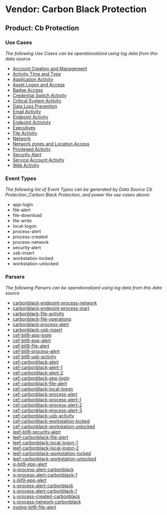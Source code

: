 Vendor: Carbon Black Protection
===============================
Product: Cb Protection
----------------------

### Use Cases

_The following Use Cases can be operationalized using log data from this data source_

* [Account Creation and Management](../UseCases/usecase_account_creation_and_management.md)
* [Activity Time  and Type](../UseCases/usecase_activity_time__and_type.md)
* [Application Activity](../UseCases/usecase_application_activity.md)
* [Asset Logon and Access](../UseCases/usecase_asset_logon_and_access.md)
* [Badge Access](../UseCases/usecase_badge_access.md)
* [Credential Switch Activity](../UseCases/usecase_credential_switch_activity.md)
* [Critical System Activity](../UseCases/usecase_critical_system_activity.md)
* [Data Loss Prevention](../UseCases/usecase_data_loss_prevention.md)
* [Email Activity](../UseCases/usecase_email_activity.md)
* [Endpoint Activity](../UseCases/usecase_endpoint_activity.md)
* [Endpoint Activivty](../UseCases/usecase_endpoint_activivty.md)
* [Executives](../UseCases/usecase_executives.md)
* [File Activity](../UseCases/usecase_file_activity.md)
* [Network](../UseCases/usecase_network.md)
* [Network zones and Location Access](../UseCases/usecase_network_zones_and_location_access.md)
* [Privileged Activity](../UseCases/usecase_privileged_activity.md)
* [Security Alert](../UseCases/usecase_security_alert.md)
* [Service Account Activity](../UseCases/usecase_service_account_activity.md)
* [Web Activity](../UseCases/usecase_web_activity.md)


### Event Types

_The following list of Event Types can be generated by Data Source Cb Protection_Carbon Black Protection, and power the use cases above:_

- app-login
- file-alert
- file-download
- file-write
- local-logon
- process-alert
- process-created
- process-network
- security-alert
- usb-insert
- workstation-locked
- workstation-unlocked


### Parsers

_The following Parsers can be operationalized using log data from this data source_

* [carbonblack-endpoint-process-network](../Parsers/parserContent_carbonblack-endpoint-process-network.md)
* [carbonblack-endpoint-process-start](../Parsers/parserContent_carbonblack-endpoint-process-start.md)
* [carbonblack-file-activity](../Parsers/parserContent_carbonblack-file-activity.md)
* [carbonblack-file-operations](../Parsers/parserContent_carbonblack-file-operations.md)
* [carbonblack-process-alert](../Parsers/parserContent_carbonblack-process-alert.md)
* [carbonblack-usb-insert](../Parsers/parserContent_carbonblack-usb-insert.md)
* [cef-bit9-app-login](../Parsers/parserContent_cef-bit9-app-login.md)
* [cef-bit9-epp-alert](../Parsers/parserContent_cef-bit9-epp-alert.md)
* [cef-bit9-file-alert](../Parsers/parserContent_cef-bit9-file-alert.md)
* [cef-bit9-process-alert](../Parsers/parserContent_cef-bit9-process-alert.md)
* [cef-bit9-usb-activity](../Parsers/parserContent_cef-bit9-usb-activity.md)
* [cef-carbonblack-alert](../Parsers/parserContent_cef-carbonblack-alert.md)
* [cef-carbonblack-alert-1](../Parsers/parserContent_cef-carbonblack-alert-1.md)
* [cef-carbonblack-alert-2](../Parsers/parserContent_cef-carbonblack-alert-2.md)
* [cef-carbonblack-app-login](../Parsers/parserContent_cef-carbonblack-app-login.md)
* [cef-carbonblack-file-alert](../Parsers/parserContent_cef-carbonblack-file-alert.md)
* [cef-carbonblack-local-logon](../Parsers/parserContent_cef-carbonblack-local-logon.md)
* [cef-carbonblack-process-alert](../Parsers/parserContent_cef-carbonblack-process-alert.md)
* [cef-carbonblack-process-alert-1](../Parsers/parserContent_cef-carbonblack-process-alert-1.md)
* [cef-carbonblack-process-alert-2](../Parsers/parserContent_cef-carbonblack-process-alert-2.md)
* [cef-carbonblack-process-alert-3](../Parsers/parserContent_cef-carbonblack-process-alert-3.md)
* [cef-carbonblack-usb-activity](../Parsers/parserContent_cef-carbonblack-usb-activity.md)
* [cef-carbonblack-workstation-locked](../Parsers/parserContent_cef-carbonblack-workstation-locked.md)
* [cef-carbonblack-workstation-unlocked](../Parsers/parserContent_cef-carbonblack-workstation-unlocked.md)
* [leef-bit9-security-alert](../Parsers/parserContent_leef-bit9-security-alert.md)
* [leef-carbonblack-file-alert](../Parsers/parserContent_leef-carbonblack-file-alert.md)
* [leef-carbonblack-local-logon-1](../Parsers/parserContent_leef-carbonblack-local-logon-1.md)
* [leef-carbonblack-local-logon-2](../Parsers/parserContent_leef-carbonblack-local-logon-2.md)
* [leef-carbonblack-workstation-locked](../Parsers/parserContent_leef-carbonblack-workstation-locked.md)
* [leef-carbonblack-workstation-unlocked](../Parsers/parserContent_leef-carbonblack-workstation-unlocked.md)
* [q-bit9-epp-alert](../Parsers/parserContent_q-bit9-epp-alert.md)
* [q-process-alert-carbonblack](../Parsers/parserContent_q-process-alert-carbonblack.md)
* [q-process-alert-carbonblack-1](../Parsers/parserContent_q-process-alert-carbonblack-1.md)
* [s-bit9-epp-alert](../Parsers/parserContent_s-bit9-epp-alert.md)
* [s-process-alert-carbonblack](../Parsers/parserContent_s-process-alert-carbonblack.md)
* [s-process-alert-carbonblack-1](../Parsers/parserContent_s-process-alert-carbonblack-1.md)
* [s-process-created-carbonblack](../Parsers/parserContent_s-process-created-carbonblack.md)
* [s-process-network-carbonblack](../Parsers/parserContent_s-process-network-carbonblack.md)
* [syslog-bit9-file-alert](../Parsers/parserContent_syslog-bit9-file-alert.md)
